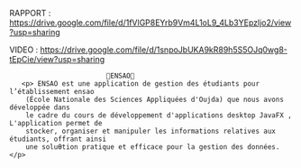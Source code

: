 RAPPORT : https://drive.google.com/file/d/1fVlGP8EYrb9Vm4L1oL9_4Lb3YEpzljo2/view?usp=sharing

VIDEO : https://drive.google.com/file/d/1snpoJbUKA9kR89h5S5OJq0wg8-tEpCie/view?usp=sharing

                                  
                            🔴ENSAO🔴
       <p> ENSAO est une application de gestion des étudiants pour l’établissement ensao 
        (École Nationale des Sciences Appliquées d'Oujda) que nous avons développée dans 
        le cadre du cours de développement d'applications desktop JavaFX , L'application permet de 
        stocker, organiser et manipuler les informations relatives aux étudiants, offrant ainsi 
        une soluƟtion pratique et efficace pour la gestion des données.</p>
